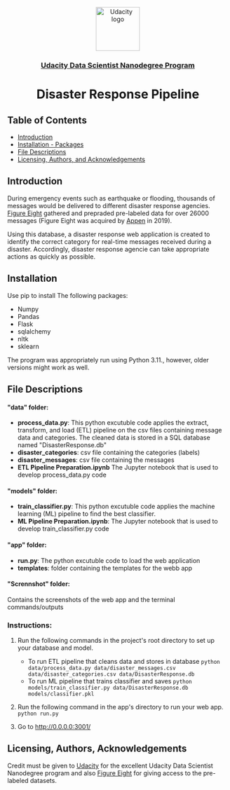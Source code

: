 <p align="center">
  <a href="https://www.udacity.com/">
    <img src='https://course_report_production.s3.amazonaws.com/rich/rich_files/rich_files/5511/s300/udacity-logo.png' alt="Udacity logo" width = 100px>
   </a>
</p>
<h3 align="center"><a href='https://www.udacity.com/course/data-scientist-nanodegree--nd025'>Udacity Data Scientist Nanodegree Program</a></h3>
<h1 align="center"> Disaster Response Pipeline </h1>



## Table of Contents
- [Introduction](#introduction)
- [Installation - Packages](#installation)
- [File Descriptions](#files)
- [Licensing, Authors, and Acknowledgements](#licensing)


## Introduction <a name="introduction"></a>
During emergency events such as earthquake or flooding, thousands of messages would be delivered to different disaster response agencies. [Figure Eight](https://www.figure-eight.com/) gathered and prepraded pre-labeled data for over 26000 messages (Figure Eight was acquired by [Appen](https://appen.com/) in 2019). 

Using this database, a disaster response web application is created to identify the correct category for real-time messages received during a disaster. Accordingly, disaster response agencie can take appropriate actions as quickly as possible.


## Installation <a name="installation"></a>
Use pip to install The following packages:

- Numpy
- Pandas
- Flask
- sqlalchemy
- nltk
- sklearn

The program was appropriately run using Python 3.11., however, older versions might work as well.


## File Descriptions <a name="files"></a>

#### "data" folder:
* **process_data.py**: This python excutuble code applies the extract, transform, and load (ETL) pipeline on the csv files containing message data and categories. The cleaned data is stored in a SQL database named "DisasterResponse.db"
* **disaster_categories**: csv file containing the categories (labels)
* **disaster_messages**: csv file containing the messages
* **ETL Pipeline Preparation.ipynb** The Jupyter notebook that is used to develop process_data.py code

#### "models" folder:
* **train_classifier.py**: This python excutuble code applies the machine learning (ML) pipeline to find the best classifier. 
* **ML Pipeline Preparation.ipynb**: The Jupyter notebook that is used to develop train_classifier.py code

#### "app" folder: 
* **run.py**: The python excutuble code to load the web application
* **templates**: folder containing the templates for the webb app

#### "Scrennshot" folder: 
Contains the screenshots of the web app and the terminal commands/outputs

### Instructions:
1. Run the following commands in the project's root directory to set up your database and model.

    - To run ETL pipeline that cleans data and stores in database
        `python data/process_data.py data/disaster_messages.csv data/disaster_categories.csv data/DisasterResponse.db`
    - To run ML pipeline that trains classifier and saves
        `python models/train_classifier.py data/DisasterResponse.db models/classifier.pkl`

2. Run the following command in the app's directory to run your web app.
    `python run.py`

3. Go to http://0.0.0.0:3001/


## Licensing, Authors, Acknowledgements<a name="licensing"></a>
Credit must be given to [Udacity](https://www.udacity.com/) for the excellent Udacity Data Scientist Nanodegree program and also [Figure Eight](https://www.figure-eight.com/) for giving access to the pre-labeled datasets.




